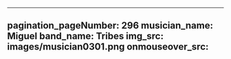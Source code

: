 ------
pagination_pageNumber: 296
musician_name: Miguel
band_name: Tribes
img_src: images/musician0301.png
onmouseover_src: 
------